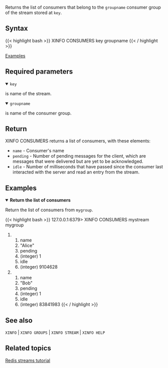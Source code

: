 Returns the list of consumers that belong to the `groupname` consumer group of the stream stored at `key`.

## Syntax

{{< highlight bash >}}
XINFO CONSUMERS key groupname
{{< / highlight >}}

[Examples](#examples)

## Required parameters

<details open>
<summary><code>key</code></summary>

is name of the stream.
</details>

<details open>
<summary><code>groupname</code></summary>

is name of the consumer group.
</details>

## Return

XINFO CONSUMERS returns a list of consumers, with these elements:

- `name` - Consumer's name
- `pending` - Number of pending messages for the client, which are messages that were delivered but are yet to be acknowledged.
- `idle` - Number of milliseconds that have passed since the consumer last interacted with the server and read an entry from the stream.

## Examples

<details open>
<summary><b>Return the list of consumers</b></summary>

Return the list of consumers from `mygroup`.

{{< highlight bash >}}
127.0.0.1:6379> XINFO CONSUMERS mystream mygroup
1) 1) name
   2) "Alice"
   3) pending
   4) (integer) 1
   5) idle
   6) (integer) 9104628
2) 1) name
   2) "Bob"
   3) pending
   4) (integer) 1
   5) idle
   6) (integer) 83841983
{{< / highlight >}}

## See also

`XINFO` | `XINFO GROUPS` | `XINFO STREAM` | `XINFO HELP`

## Related topics

[Redis streams tutorial](docs/data-types/streams-tutorial)